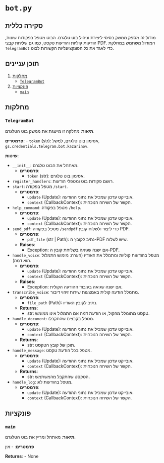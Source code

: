 # `bot.py`

## סקירה כללית

מודול זה מספק ממשק בסיסי ליצירת וניהול בוט טלגרם. הבוט מטפל בפקודות שונות, הודעות קוליות והודעות טקסט, כמו גם שליחת קבצי PDF. המודול משתמש במחלקת `TelegramBot` כדי לאגד את כל הפונקציונליות הקשורות לבוט.

## תוכן עניינים

1.  [מחלקות](#מחלקות)
    *   [`TelegramBot`](#telegrambot)
2.  [פונקציות](#פונקציות)
    *   [`main`](#main)

## מחלקות

### `TelegramBot`

**תיאור**: מחלקה זו מייצגת את ממשק בוט הטלגרם.

**פרמטרים**:
    - `token` (str): אסימון בוט טלגרם, למשל, `gs.credentials.telegram.bot.kazarinov`.

**שיטות**:

-   `__init__`: מאתחל את הבוט טלגרם.
    -   **פרמטרים**:
        -   `token` (str): אסימון בוט טלגרם.
-   `register_handlers`: רושם פקודות בוט ומטפלי הודעות.
-   `start`: מטפל בפקודה `/start`.
    -   **פרמטרים**:
        -   `update` (Update): אובייקט עדכון שמכיל את נתוני ההודעה.
        -   `context` (CallbackContext): הקשר של השיחה הנוכחית.
-  `help_command`: מטפל בפקודה `/help`.
    -   **פרמטרים**:
        -   `update` (Update): אובייקט עדכון שמכיל את נתוני ההודעה.
        -   `context` (CallbackContext): הקשר של השיחה הנוכחית.
-   `send_pdf`: מטפל בפקודה `/sendpdf` כדי ליצור ולשלוח קובץ PDF.
    -   **פרמטרים**:
        -   `pdf_file` (str | Path): נתיב לקובץ ה-PDF שיש לשלוח.
    -   **Raises**:
        -   Exception: אם ישנה שגיאה בשליחת קובץ ה-PDF.
-   `handle_voice`: מטפל בהודעות קוליות ומתמלל את האודיו (הערה: מימוש התמלול הוא דמה).
    -   **פרמטרים**:
        -   `update` (Update): אובייקט עדכון שמכיל את נתוני ההודעה.
        -   `context` (CallbackContext): הקשר של השיחה הנוכחית.
    -   **Raises**:
        -   Exception: אם ישנה שגיאה בעיבוד ההודעה הקולית.
-   `transcribe_voice`: מתמלל הודעה קולית באמצעות שירות זיהוי דיבור.
    -   **פרמטרים**:
        -   `file_path` (Path): נתיב לקובץ האודיו.
    -   **Returns**:
        -   str: טקסט מתומלל מהקול, או הודעת דמה אם התמלול אינו ממומש.
-   `handle_document`: מטפל בקבצים שהתקבלו.
    -   **פרמטרים**:
        -   `update` (Update): אובייקט עדכון שמכיל את נתוני ההודעה.
        -   `context` (CallbackContext): הקשר של השיחה הנוכחית.
    -  **Returns**:
         -  str: תוכן של קובץ הטקסט.
-   `handle_message`: מטפל בכל הודעת טקסט.
    -   **פרמטרים**:
        -   `update` (Update): אובייקט עדכון שמכיל את נתוני ההודעה.
        -   `context` (CallbackContext): הקשר של השיחה הנוכחית.
    -  **Returns**:
        -   str: הטקסט שהתקבל מהמשתמש.
-   `handle_log`: מטפל בהודעות לוג.
    -   **פרמטרים**:
        -    `update` (Update): אובייקט עדכון שמכיל את נתוני ההודעה.
        -    `context` (CallbackContext): הקשר של השיחה הנוכחית.

## פונקציות

### `main`

**תיאור**: מאתחל ומריץ את בוט הטלגרם.

**פרמטרים**:
    - אין

**Returns**:
    - None